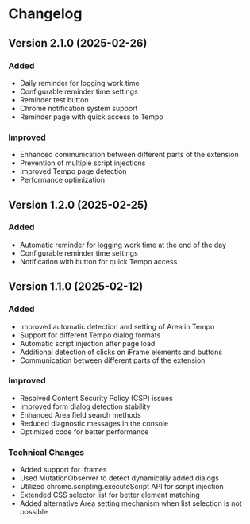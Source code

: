 # Changelog

## Version 2.1.0 (2025-02-26)

### Added
- Daily reminder for logging work time
- Configurable reminder time settings
- Reminder test button
- Chrome notification system support
- Reminder page with quick access to Tempo

### Improved
- Enhanced communication between different parts of the extension
- Prevention of multiple script injections
- Improved Tempo page detection
- Performance optimization

## Version 1.2.0 (2025-02-25)

### Added
- Automatic reminder for logging work time at the end of the day
- Configurable reminder time settings
- Notification with button for quick Tempo access

## Version 1.1.0 (2025-02-12)

### Added
- Improved automatic detection and setting of Area in Tempo
- Support for different Tempo dialog formats
- Automatic script injection after page load
- Additional detection of clicks on iFrame elements and buttons
- Communication between different parts of the extension

### Improved
- Resolved Content Security Policy (CSP) issues
- Improved form dialog detection stability
- Enhanced Area field search methods
- Reduced diagnostic messages in the console
- Optimized code for better performance

### Technical Changes
- Added support for iframes
- Used MutationObserver to detect dynamically added dialogs
- Utilized chrome.scripting.executeScript API for script injection
- Extended CSS selector list for better element matching
- Added alternative Area setting mechanism when list selection is not possible 